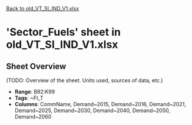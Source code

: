[Back to old_VT_SI_IND_V1.xlsx](README.md)

# 'Sector_Fuels' sheet in old_VT_SI_IND_V1.xlsx

## Sheet Overview

(TODO: Overview of the sheet. Units used, sources of data, etc.)

- **Range**: B92:K99
- **Tags**: ~FI_T
- **Columns**: CommName, Demand~2015, Demand~2016, Demand~2021, Demand~2025, Demand~2030, Demand~2040, Demand~2050, Demand~2060

